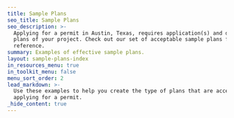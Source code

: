 ```yaml
---
title: Sample Plans
seo_title: Sample Plans
seo_description: >-
  Applying for a permit in Austin, Texas, requires application(s) and detailed
  plans of your project. Check out our set of acceptable sample plans for
  reference.
summary: Examples of effective sample plans.
layout: sample-plans-index
in_resources_menu: true
in_toolkit_menu: false
menu_sort_order: 2
lead_markdown: >-
  Use these examples to help you create the type of plans that are accepted when
  applying for a permit.
_hide_content: true
---
```

